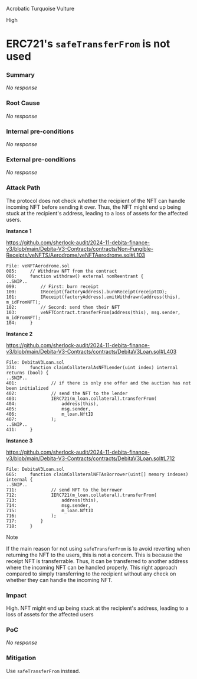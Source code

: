 Acrobatic Turquoise Vulture

High

# ERC721's `safeTransferFrom` is not used

### Summary

_No response_

### Root Cause

_No response_

### Internal pre-conditions

_No response_

### External pre-conditions

_No response_

### Attack Path

The protocol does not check whether the recipient of the NFT can handle incoming NFT before sending it over. Thus, the NFT might end up being stuck at the recipient's address, leading to a loss of assets for the affected users.

**Instance 1**

https://github.com/sherlock-audit/2024-11-debita-finance-v3/blob/main/Debita-V3-Contracts/contracts/Non-Fungible-Receipts/veNFTS/Aerodrome/veNFTAerodrome.sol#L103

```solidity
File: veNFTAerodrome.sol
085:     // Withdraw NFT from the contract
086:     function withdraw() external nonReentrant {
..SNIP..
099:         // First: burn receipt
100:         IReceipt(factoryAddress).burnReceipt(receiptID);
101:         IReceipt(factoryAddress).emitWithdrawn(address(this), m_idFromNFT);
102:         // Second: send them their NFT
103:         veNFTContract.transferFrom(address(this), msg.sender, m_idFromNFT);
104:     }
```

**Instance 2**

https://github.com/sherlock-audit/2024-11-debita-finance-v3/blob/main/Debita-V3-Contracts/contracts/DebitaV3Loan.sol#L403

```solidity
File: DebitaV3Loan.sol
374:     function claimCollateralAsNFTLender(uint index) internal returns (bool) {
..SNIP..
401:             // if there is only one offer and the auction has not been initialized
402:             // send the NFT to the lender
403:             IERC721(m_loan.collateral).transferFrom(
404:                 address(this),
405:                 msg.sender,
406:                 m_loan.NftID
407:             );
..SNIP..
411:     }
```

**Instance 3**

https://github.com/sherlock-audit/2024-11-debita-finance-v3/blob/main/Debita-V3-Contracts/contracts/DebitaV3Loan.sol#L712

```solidity
File: DebitaV3Loan.sol
665:     function claimCollateralNFTAsBorrower(uint[] memory indexes) internal {
..SNIP..
711:             // send NFT to the borrower
712:             IERC721(m_loan.collateral).transferFrom(
713:                 address(this),
714:                 msg.sender,
715:                 m_loan.NftID
716:             );
717:         }
718:     }
```

> [!NOTE]
>
> If the main reason for not using `safeTransferFrom` is to avoid reverting when returning the NFT to the users, this is not a concern. This is because the receipt NFT is transferrable. Thus, it can be transferred to another address where the incoming NFT can be handled properly. This right approach compared to simply transferring to the recipient without any check on whether they can handle the incoming NFT.

### Impact

High. NFT might end up being stuck at the recipient's address, leading to a loss of assets for the affected users

### PoC

_No response_

### Mitigation

Use `safeTransferFrom` instead.